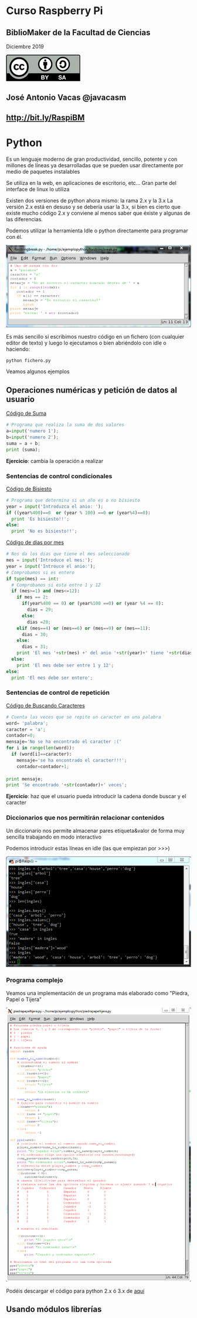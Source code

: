 # Curso Raspberry Pi

## BiblioMaker de la Facultad de Ciencias

Diciembre 2019

![CC](./images/Licencia_CC.png)

## José Antonio Vacas  @javacasm

## http://bit.ly/RaspiBM

# Python


Es un lenguaje moderno de gran productividad, sencillo, potente y con millones de líneas ya desarrolladas que se pueden usar directamente por medio de paquetes instalables

Se utiliza en la web, en aplicaciones de escritorio, etc... Gran parte del interface de linux lo utiliza

Existen dos versiones de python ahora mismo: la rama 2.x y la 3.x La versión 2.x está en desuso y se debería usar la 3.x, si bien es cierto que existe mucho código 2.x y conviene al menos saber que éxiste y algunas de las diferencias.

Podemos utilizar la herramienta Idle o python directamente para programar con él.

![Herramienta idle](./images/idle.png)

Es más sencillo si escribimos nuestro código en un fichero (con cualquier editor de texto) y luego lo ejecutamos o bien abriéndolo con idle o haciendo:

    python fichero.py


Veamos algunos ejemplos

## Operaciones numéricas y petición de datos al usuario

[Código de Suma](./codigo/suma.py)

```python
# Programa que realiza la suma de dos valores
a=input('numero 1');
b=input('numero 2');
suma = a + b;
print (suma);
```

**Ejercicio**: cambia la operación a realizar

### Sentencias de control condicionales

[Código de Bisiesto](./codigo/bisiesto.py)

```python
# Programa que determina si un año es o no bisiesto
year = input('Introduzca el anio: ');
if ((year%400)==0  or (year % 100) ==0 or (year%4)==0):
  print 'Es bisiesto!!';
else:
  print 'No es bisiesto!!';
```

[Código de días por mes](./codigo/diasMes.py)

```python
# Nos da los dias que tiene el mes seleccionado
mes = input('Introduce el mes:');
year = input('Introuce el anio:');
# Comprobamos si es entero
if type(mes) == int:
  # Comprobamos si esta entre 1 y 12
  if (mes>=1) and (mes<=12):
    if mes == 2:
      if(year%400 == 0) or (year%100 ==0) or (year %4 == 0):
        dias = 29;
      else:
        dias =28;
    elif (mes==4) or (mes==6) or (mes==9) or (mes==11):
      dias = 30;
    else:
      dias = 31;
    print 'El mes '+str(mes) +' del anio '+str(year)+' tiene '+str(dias)+ ' dias';
  else:
    print 'El mes debe ser entre 1 y 12';
else:
  print 'El mes debe ser entero';
```

### Sentencias de control de repetición

[Código de Buscando Caracteres](./codigo/buscaCaracter.py)

```python
# Cuenta las veces que se repite un caracter en una palabra
word= 'palabra';
caracter = 'a';
contador=0;
mensaje='No se ha encontrado el caracter :('
for i in range(len(word)):
  if (word[i]==caracter):
    mensaje='se ha encontrado el caracter!!!';
    contador=contador+1;

print mensaje;
print 'Se encontrado '+str(contador)+' veces';
```

**Ejercicio**: haz que el usuario pueda introducir la cadena donde buscar y el caracter

### Diccionarios que nos permitirán relacionar contenidos

Un diccionario nos permite almacenar pares etiqueta&valor de forma muy sencilla trabajando en modo interactivo

Podemos introducir estas líneas en idle (las que empiezan por >>>)

![Usando Diccionarios](./images/diccionarios.png)


### Programa complejo

Veamos una implementación de un programa más elaborado como "Piedra, Papel o Tijera"

![Ejemplo de piedra, papel o tijera](./images/PPT.png)

Podéis descargar el código para python 2.x ó 3.x de [aquí](https://www.lawebdelprogramador.com/codigo/Python/3748-Juego-de-piedra-papel-o-tijera.html)

## Usando módulos librerías